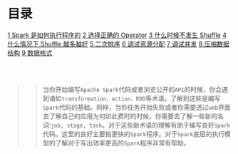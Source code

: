 # 目录

[1 Spark 是如何执行程序的]()
[2 选择正确的 Operator]()
[3 什么时候不发生 Shuffle]()
[4 什么情况下 Shuffle 越多越好]()
[5 二次排序]()
[6 调试资源分配]()
[7 调试并发]()
[8 压缩数据结构]()
[9 数据格式]()

<br></br>

>>当你开始编写`Apache Spark`代码或者浏览公开的`API`的时候，你会遇到诸如`transformation，action，RDD`等术语。了解到这些是编写`Spark`代码的基础。同样，当你任务开始失败或者你需要透过`web`界面去了解自己的应用为何如此费时的时候，你需要去了解一些新的名词:`job, stage, task`。对于这些新术语的理解有助于编写良好`Spark`代码。这里的良好主要指更快的`Spark`程序。对于`Spark`底层的执行模型的了解对于写出效率更高的`Spark`程序非常有帮助。
